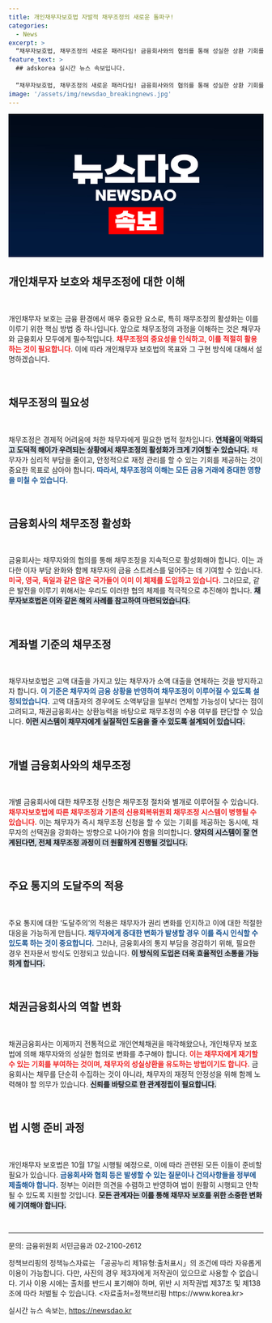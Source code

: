 ```yaml
---
title: 개인채무자보호법 자발적 채무조정의 새로운 돌파구!
categories:
  - News
excerpt: >
  “채무자보호법, 채무조정의 새로운 패러다임! 금융회사와의 협의를 통해 성실한 상환 기회를 제공하며, 연체 시 과다이자 부담을 덜어줄 실효성 있는 방안이 필요하다. 채무자의 권리 보호와 금융사의 책임을 동시에 강화하는 법안이 곧 시행됩니다!”
feature_text: >
  ## adskorea 실시간 뉴스 속보입니다.

  “채무자보호법, 채무조정의 새로운 패러다임! 금융회사와의 협의를 통해 성실한 상환 기회를 제공하며, 연체 시 과다이자 부담을 덜어줄 실효성 있는 방안이 필요하다. 채무자의 권리 보호와 금융사의 책임을 동시에 강화하는 법안이 곧 시행됩니다!”
image: '/assets/img/newsdao_breakingnews.jpg'
---
```


<p><img src="/assets/img/newsdao_breakingnews.jpg" alt="adskorea 속보" /></p>

<h2 data-ke-size="size26">개인채무자 보호와 채무조정에 대한 이해</h2>

<p data-ke-size="size16">&nbsp;</p>   

<p>개인채무자 보호는 금융 환경에서 매우 중요한 요소로, 특히 채무조정의 활성화는 이를 이루기 위한 핵심 방법 중 하나입니다. 앞으로 채무조정의 과정을 이해하는 것은 채무자와 금융회사 모두에게 필수적입니다. <b><span style="color: #ee2323;">채무조정의 중요성을 인식하고, 이를 적절히 활용하는 것이 필요합니다.</span></b> 이에 따라 개인채무자 보호법의 목표와 그 구현 방식에 대해서 설명하겠습니다.  </p>

<p data-ke-size="size16">&nbsp;</p>   

<h2 data-ke-size="size26">채무조정의 필요성</h2>

<p data-ke-size="size16">&nbsp;</p>  

<p>채무조정은 경제적 어려움에 처한 채무자에게 필요한 법적 절차입니다. <b><span style="background-color: #21538527;">연체율이 악화되고 도덕적 해이가 우려되는 상황에서 채무조정의 활성화가 크게 기여할 수 있습니다.</span></b> 채무자가 심리적 부담을 줄이고, 안정적으로 재정 관리를 할 수 있는 기회를 제공하는 것이 중요한 목표로 삼아야 합니다. <b><span style="color: #1a5490;">따라서, 채무조정의 이해는 모든 금융 거래에 중대한 영향을 미칠 수 있습니다.</span></b></p>

<p data-ke-size="size16">&nbsp;</p>   

<h2 data-ke-size="size26">금융회사의 채무조정 활성화</h2>

<p data-ke-size="size16">&nbsp;</p>   

<p>금융회사는 채무자와의 협의를 통해 채무조정을 지속적으로 활성화해야 합니다. 이는 과다한 이자 부담 완화와 함께 채무자의 금융 스트레스를 덜어주는 데 기여할 수 있습니다. <b><span style="color: #ee2323;">미국, 영국, 독일과 같은 많은 국가들이 이미 이 체제를 도입하고 있습니다.</span></b> 그러므로, 같은 발전을 이루기 위해서는 우리도 이러한 협의 체제를 적극적으로 추진해야 합니다. <b><span style="background-color: #21538527;">채무자보호법은 이와 같은 해외 사례를 참고하여 마련되었습니다.</span></b> </p>

<p data-ke-size="size16">&nbsp;</p>   

<h2 data-ke-size="size26">계좌별 기준의 채무조정</h2>

<p data-ke-size="size16">&nbsp;</p>   

<p>채무자보호법은 고액 대출을 가지고 있는 채무자가 소액 대출을 연체하는 것을 방지하고자 합니다. <b><span style="color: #1a5490;">이 기준은 채무자의 금융 상황을 반영하여 채무조정이 이루어질 수 있도록 설정되었습니다.</span></b> 고액 대출자의 경우에도 소액부담을 일부러 연체할 가능성이 낮다는 점이 고려되고, 채권금융회사는 상환능력을 바탕으로 채무조정의 수용 여부를 판단할 수 있습니다. <b><span style="background-color: #21538527;">이런 시스템이 채무자에게 실질적인 도움을 줄 수 있도록 설계되어 있습니다.</span></b> </p>

<p data-ke-size="size16">&nbsp;</p>   

<h2 data-ke-size="size26">개별 금융회사와의 채무조정</h2>

<p data-ke-size="size16">&nbsp;</p>   

<p>개별 금융회사에 대한 채무조정 신청은 채무조정 절차와 별개로 이루어질 수 있습니다. <b><span style="color: #ee2323;">채무자보호법에 따른 채무조정과 기존의 신용회복위원회 채무조정 시스템이 병행될 수 있습니다.</span></b> 이는 채무자가 즉시 채무조정 신청을 할 수 있는 기회를 제공하는 동시에, 채무자의 선택권을 강화하는 방향으로 나아가야 함을 의미합니다. <b><span style="background-color: #21538527;">양자의 시스템이 잘 연계된다면, 전체 채무조정 과정이 더 원활하게 진행될 것입니다.</span></b> </p>

<p data-ke-size="size16">&nbsp;</p>   

<h2 data-ke-size="size26">주요 통지의 도달주의 적용</h2>

<p data-ke-size="size16">&nbsp;</p>   

<p>주요 통지에 대한 ‘도달주의’의 적용은 채무자가 권리 변화를 인지하고 이에 대한 적절한 대응을 가능하게 만듭니다. <b><span style="color: #1a5490;">채무자에게 중대한 변화가 발생할 경우 이를 즉시 인식할 수 있도록 하는 것이 중요합니다.</span></b> 그러나, 금융회사의 통지 부담을 경감하기 위해, 필요한 경우 전자문서 방식도 인정되고 있습니다. <b><span style="background-color: #21538527;">이 방식의 도입은 더욱 효율적인 소통을 가능하게 합니다.</span></b> </p>

<p data-ke-size="size16">&nbsp;</p>   

<h2 data-ke-size="size26">채권금융회사의 역할 변화</h2>

<p data-ke-size="size16">&nbsp;</p>   

<p>채권금융회사는 이제까지 전통적으로 개인연체채권을 매각해왔으나, 개인채무자 보호법에 의해 채무자와의 성실한 협의로 변화를 추구해야 합니다. <b><span style="color: #ee2323;">이는 채무자에게 재기할 수 있는 기회를 부여하는 것이며, 채무자의 성실상환을 유도하는 방법이기도 합니다.</span></b> 금융회사는 채무를 단순히 수집하는 것이 아니라, 채무자의 재정적 안정성을 위해 함께 노력해야 할 의무가 있습니다. <b><span style="background-color: #21538527;">신뢰를 바탕으로 한 관계정립이 필요합니다.</span></b></p>

<p data-ke-size="size16">&nbsp;</p>   

<h2 data-ke-size="size26">법 시행 준비 과정</h2>

<p data-ke-size="size16">&nbsp;</p>   

<p>개인채무자 보호법은 10월 17일 시행될 예정으로, 이에 따라 관련된 모든 이들이 준비할 필요가 있습니다. <b><span style="color: #1a5490;">금융회사와 협회 등은 발생할 수 있는 질문이나 건의사항들을 정부에 제출해야 합니다.</span></b> 정부는 이러한 의견을 수렴하고 반영하여 법이 원활히 시행되고 안착될 수 있도록 지원할 것입니다. <b><span style="background-color: #21538527;">모든 관계자는 이를 통해 채무자 보호를 위한 소중한 변화에 기여해야 합니다.</span></b> </p>

<p data-ke-size="size16">&nbsp;</p>   

<hr>  

<p data-ke-size="size16;">문의: 금융위원회 서민금융과 02-2100-2612</p>  

<p data-ke-size="size16;">정책브리핑의 정책뉴스자료는 「공공누리 제1유형:출처표시」의 조건에 따라 자유롭게 이용이 가능합니다. 다만, 사진의 경우 제3자에게 저작권이 있으므로 사용할 수 없습니다. 기사 이용 시에는 출처를 반드시 표기해야 하며, 위반 시 저작권법 제37조 및 제138조에 따라 처벌될 수 있습니다. <자료출처=정책브리핑 https://www.korea.kr></p>
실시간 뉴스 속보는, <a href="https://newsdao.kr" rel="dofollow">https://newsdao.kr</a>


